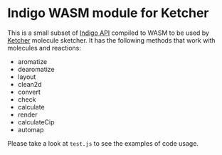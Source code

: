 # Indigo WASM module for Ketcher
This is a small subset of [Indigo API](https://lifescience.opensource.epam.com/indigo/api/index.html) compiled to WASM to be used by [Ketcher](https://lifescience.opensource.epam.com/ketcher/#ketcher-2-0) molecule sketcher.
It has the following methods that work with molecules and reactions:
* aromatize
* dearomatize
* layout
* clean2d
* convert
* check
* calculate
* render
* calculateCip
* automap

Please take a look at `test.js` to see the examples of code usage.
